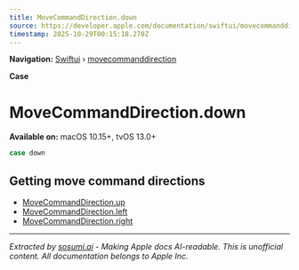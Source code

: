 ```yaml
---
title: MoveCommandDirection.down
source: https://developer.apple.com/documentation/swiftui/movecommanddirection/down
timestamp: 2025-10-29T00:15:18.270Z
---
```


**Navigation:** [Swiftui](/documentation/swiftui) › [movecommanddirection](/documentation/swiftui/movecommanddirection)

**Case**

# MoveCommandDirection.down

**Available on:** macOS 10.15+, tvOS 13.0+

```swift
case down
```

## Getting move command directions

- [MoveCommandDirection.up](/documentation/swiftui/movecommanddirection/up)
- [MoveCommandDirection.left](/documentation/swiftui/movecommanddirection/left)
- [MoveCommandDirection.right](/documentation/swiftui/movecommanddirection/right)

---

*Extracted by [sosumi.ai](https://sosumi.ai) - Making Apple docs AI-readable.*
*This is unofficial content. All documentation belongs to Apple Inc.*
